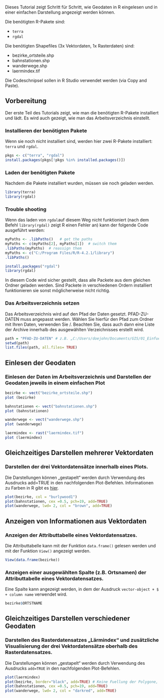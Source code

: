 Dieses Tutorial zeigt Schritt für Schritt, wie Geodaten in R eingelesen und in einer einfachen Darstellung angezeigt werden können.

Die benötigten R-Pakete sind:

- `terra`
- `rgdal`

Die benötigten Shapefiles (3x Vektordaten, 1x Rasterdaten) sind: 

- bezirke_ortsteile.shp
- bahnstationen.shp
- wanderwege.shp
- laermindex.tif

Die Codeschnipsel sollen in R Studio verwendet werden (via Copy and Paste). 


## Vorbereitung

Der erste Teil des Tutorials zeigt, wie man die benötigten R-Pakete installiert und lädt. Es wird auch gezeigt, wie man das Arbeitsverzeichnis einstellt. 

### Installieren der benötigten Pakete

Wenn sie noch nicht installiert sind, werden hier zwei R-Pakete installiert: `terra` und `rgdal`.

```r
pkgs <- c("terra", "rgdal")
install.packages(pkgs[!pkgs %in% installed.packages()])
```

### Laden der benötigten Pakete

Nachdem die Pakete installiert wurden, müssen sie noch geladen werden.


```r
library(terra)
library(rgdal)
```
### Trouble shooting

Wenn das laden von `rgdal`auf diesem Weg nicht funktioniert (nach dem Befehl `library(rgdal)` zeigt R einen Fehler an) kann der folgende Code ausgeführt werden:

```r
myPaths <- .libPaths()   # get the paths
myPaths <- c(myPaths[2], myPaths[1])  # switch them
.libPaths(myPaths)  # reassign them
myPaths <- c("C:/Program Files/R/R-4.2.1/library")  
.libPaths()

install.packages("rgdal")
library(rgdal)
```
In diesem Code wird sicher gestellt, dass alle Packete aus dem gleichen Ordner geladen werden. Sind Packete in verschiedenen Ordern installiert funktionieren sie sonst möglicherweise nicht richtig.

### Das Arbeitsverzeichnis setzen

Das Arbeitsverzeichnis wird auf den Pfad der Daten gesetzt. PFAD-ZU-DATEN muss angepasst werden. Wählen Sie hierfür den Pfad zum Ordner mit Ihren Daten, verwenden Sie /. Beachten Sie, dass auch dann eine Liste der Archive innerhalb des ausgewählten Verzeichnisses erstellt wird.

```r
path = "PFAD-ZU-DATEN" # z.B. „C:/Users/doejohn/Documents/GIS/01_Einfuehrung/Daten“
setwd(path)
list.files(path, all.files= TRUE)
```

## Einlesen der Geodaten

### Einlesen der Daten im Arbeitsverzeichnis und Darstellen der Geodaten jeweils in einem einfachen Plot

```r
bezirke <- vect("bezirke_ortsteile.shp")
plot (bezirke)

bahnstationen <- vect("bahnstationen.shp")
plot (bahnstationen)

wanderwege <- vect("wanderwege.shp")
plot (wanderwege)

laermindex <- rast("laermindex.tif")
plot (laermindex)
```

## Gleichzeitiges Darstellen mehrerer Vektordaten

### Darstellen der drei Vektordatensätze innerhalb eines Plots.

Die Darstellungen können „gestapelt“ werden durch Verwendung des Ausdrucks add=TRUE in den nachfolgenden Plot-Befehlen. Informationen zu Farben in R gibt es [hier](https://www.nceas.ucsb.edu/sites/default/files/2020-04/colorPaletteCheatsheet.pdf). 

```r
plot(bezirke, col = "burlywood1") 
plot(bahnstationen, cex =0.5, pch=19, add=TRUE)
plot(wanderwege, lwd= 2, col = "brown", add=TRUE)
```

## Anzeigen von Informationen aus Vektordaten

### Anzeigen der Attributtabelle eines Vektordatensatzes.

Die Attributtabelle kann mit der Funktion `data.frame()` gelesen werden und mit der Funktion `View()` angezeigt werden.

```r
View(data.frame(bezirke))
```

### Anzeigen einer ausgewählten Spalte (z.B. Ortsnamen) der Attributtabelle eines Vektordatensatzes.

Eine Spalte kann angezeigt werden, in dem der Ausdruck `vector-object + $ + column name` verwendet wird.

```r
bezirke$ORTSTNAME
```

## Gleichzeitiges Darstellen verschiedener Geodaten

### Darstellen des Rasterdatensatzes „Lärmindex“ und zusätzliche Visualisierung der drei Vektordatensätze oberhalb des Rasterdatensatzes.

Die Darstellungen können „gestapelt“ werden durch Verwendung des Ausdrucks `add=TRUE` in den nachfolgenden Plot-Befehlen.

```r
plot(laermindex)
plot(bezirke, border="black", add=TRUE) # Keine Fuellung der Polygone, nur Linien sichtbar
plot(bahnstationen, cex =0.5, pch=19, add=TRUE)
plot(wanderwege, lwd= 2, col = "darkred", add=TRUE)
```
